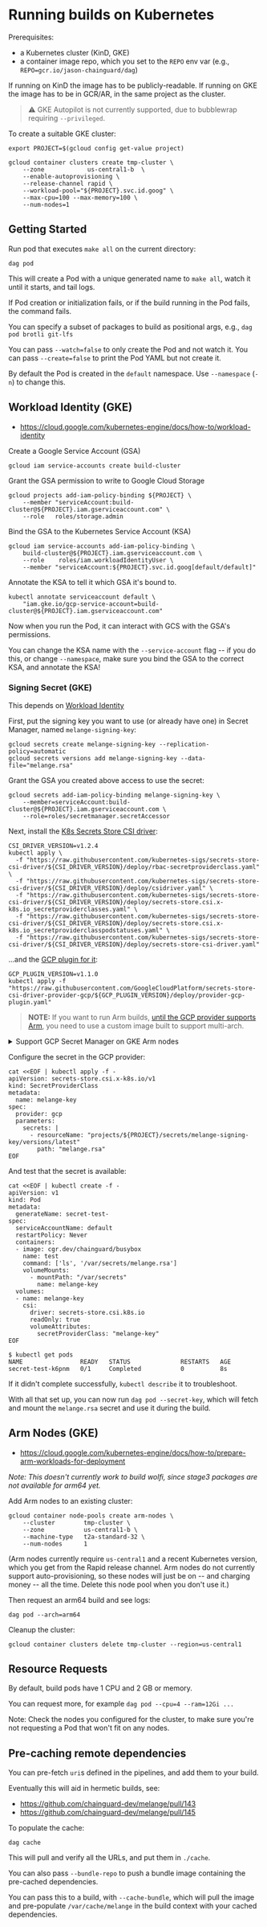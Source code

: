 # Running builds on Kubernetes

Prerequisites:
- a Kubernetes cluster (KinD, GKE)
- a container image repo, which you set to the `REPO` env var (e.g., `REPO=gcr.io/jason-chainguard/dag`)

If running on KinD the image has to be publicly-readable.
If running on GKE the image has to be in GCR/AR, in the same project as the cluster.

> ⚠️ GKE Autopilot is not currently supported, due to bubblewrap requiring `--privileged`.

To create a suitable GKE cluster:

```
export PROJECT=$(gcloud config get-value project)
```

```
gcloud container clusters create tmp-cluster \
    --zone            us-central1-b  \
    --enable-autoprovisioning \
    --release-channel rapid \
    --workload-pool="${PROJECT}.svc.id.goog" \
    --max-cpu=100 --max-memory=100 \
    --num-nodes=1
```

## Getting Started

Run pod that executes `make all` on the current directory:

```
dag pod
```

This will create a Pod with a unique generated name to `make all`, watch it until it starts, and tail logs.

If Pod creation or initialization fails, or if the build running in the Pod fails, the command fails.

You can specify a subset of packages to build as positional args, e.g., `dag pod brotli git-lfs`

You can pass `--watch=false` to only create the Pod and not watch it.
You can pass `--create=false` to print the Pod YAML but not create it.

By default the Pod is created in the `default` namespace.
Use `--namespace` (`-n`) to change this.

## Workload Identity (GKE)

- https://cloud.google.com/kubernetes-engine/docs/how-to/workload-identity


Create a Google Service Account (GSA)

```
gcloud iam service-accounts create build-cluster
```

Grant the GSA permission to write to Google Cloud Storage

```
gcloud projects add-iam-policy-binding ${PROJECT} \
    --member "serviceAccount:build-cluster@${PROJECT}.iam.gserviceaccount.com" \
    --role   roles/storage.admin
```

Bind the GSA to the Kubernetes Service Account (KSA)

```
gcloud iam service-accounts add-iam-policy-binding \
    build-cluster@${PROJECT}.iam.gserviceaccount.com \
    --role    roles/iam.workloadIdentityUser \
    --member "serviceAccount:${PROJECT}.svc.id.goog[default/default]"
```

Annotate the KSA to tell it which GSA it's bound to.

```
kubectl annotate serviceaccount default \
    "iam.gke.io/gcp-service-account=build-cluster@${PROJECT}.iam.gserviceaccount.com"
```

Now when you run the Pod, it can interact with GCS with the GSA's permissions.

You can change the KSA name with the `--service-account` flag -- if you do this, or change `--namespace`, make sure you bind the GSA to the correct KSA, and annotate the KSA!

### Signing Secret (GKE)

This depends on [Workload Identity](#workload-identity-gke)

First, put the signing key you want to use (or already have one) in Secret Manager, named `melange-signing-key`:

```
gcloud secrets create melange-signing-key --replication-policy=automatic
gcloud secrets versions add melange-signing-key --data-file="melange.rsa"
```

Grant the GSA you created above access to use the secret:

```
gcloud secrets add-iam-policy-binding melange-signing-key \
    --member=serviceAccount:build-cluster@${PROJECT}.iam.gserviceaccount.com \
    --role=roles/secretmanager.secretAccessor
```

Next, install the [K8s Secrets Store CSI driver](https://secrets-store-csi-driver.sigs.k8s.io/):

```
CSI_DRIVER_VERSION=v1.2.4
kubectl apply \
  -f "https://raw.githubusercontent.com/kubernetes-sigs/secrets-store-csi-driver/${CSI_DRIVER_VERSION}/deploy/rbac-secretproviderclass.yaml" \
  -f "https://raw.githubusercontent.com/kubernetes-sigs/secrets-store-csi-driver/${CSI_DRIVER_VERSION}/deploy/csidriver.yaml" \
  -f "https://raw.githubusercontent.com/kubernetes-sigs/secrets-store-csi-driver/${CSI_DRIVER_VERSION}/deploy/secrets-store.csi.x-k8s.io_secretproviderclasses.yaml" \
  -f "https://raw.githubusercontent.com/kubernetes-sigs/secrets-store-csi-driver/${CSI_DRIVER_VERSION}/deploy/secrets-store.csi.x-k8s.io_secretproviderclasspodstatuses.yaml" \
  -f "https://raw.githubusercontent.com/kubernetes-sigs/secrets-store-csi-driver/${CSI_DRIVER_VERSION}/deploy/secrets-store-csi-driver.yaml"

```

...and the [GCP plugin for it](https://github.com/GoogleCloudPlatform/secrets-store-csi-driver-provider-gcp):

```
GCP_PLUGIN_VERSION=v1.1.0
kubectl apply -f "https://raw.githubusercontent.com/GoogleCloudPlatform/secrets-store-csi-driver-provider-gcp/${GCP_PLUGIN_VERSION}/deploy/provider-gcp-plugin.yaml"
```

> **NOTE:** If you want to run Arm builds, [until the GCP provider supports Arm](https://github.com/GoogleCloudPlatform/secrets-store-csi-driver-provider-gcp/issues/191), you need to use a custom image built to support multi-arch.

<details>
<summary>Support GCP Secret Manager on GKE Arm nodes</summary>

**⚠️ Arm support for the secret store CSI driver is currently broken and being investigated.**

Use a pre-built public multi-platform image:

```
kubectl patch daemonset csi-secrets-store-provider-gcp \
  -n kube-system \
  --patch-file=arm-patch.yaml
```

Or build your own image:

```
git clone https://github.com/GoogleCloudPlatform/secrets-store-csi-driver-provider-gcp
cd secrets-store-csi-driver-provider-gcp
echo "defaultBaseImage: gcr.io/distroless/static-debian11" > .ko.yaml
export KO_DOCKER_REPO=gcr.io/$(gcloud config get-value project)
ko build --platform=linux/amd64,linux/arm64 --preserve-import-paths
```

...and update `arm-patch.yaml` to use the resulting image as above.
</details>

Configure the secret in the GCP provider:

```
cat <<EOF | kubectl apply -f -
apiVersion: secrets-store.csi.x-k8s.io/v1
kind: SecretProviderClass
metadata:
  name: melange-key
spec:
  provider: gcp
  parameters:
    secrets: |
      - resourceName: "projects/${PROJECT}/secrets/melange-signing-key/versions/latest"
        path: "melange.rsa"
EOF
```

And test that the secret is available:

```
cat <<EOF | kubectl create -f -
apiVersion: v1
kind: Pod
metadata:
  generateName: secret-test-
spec:
  serviceAccountName: default
  restartPolicy: Never
  containers:
  - image: cgr.dev/chainguard/busybox
    name: test
    command: ['ls', '/var/secrets/melange.rsa']
    volumeMounts:
      - mountPath: "/var/secrets"
        name: melange-key
  volumes:
  - name: melange-key
    csi:
      driver: secrets-store.csi.k8s.io
      readOnly: true
      volumeAttributes:
        secretProviderClass: "melange-key"
EOF
```

```
$ kubectl get pods
NAME                READY   STATUS              RESTARTS   AGE
secret-test-k6pnm   0/1     Completed           0          8s
```

If it didn't complete successfully, `kubectl describe` it to troubleshoot.

With all that set up, you can now run `dag pod --secret-key`, which will fetch and mount the `melange.rsa` secret and use it during the build.

## Arm Nodes (GKE)

- https://cloud.google.com/kubernetes-engine/docs/how-to/prepare-arm-workloads-for-deployment

_Note: This doesn't currently work to build wolfi, since stage3 packages are not available for arm64 yet._

Add Arm nodes to an existing cluster:

```
gcloud container node-pools create arm-nodes \
    --cluster        tmp-cluster \
    --zone           us-central1-b \
    --machine-type   t2a-standard-32 \
    --num-nodes      1
```

(Arm nodes currently require `us-central1` and a recent Kubernetes version, which you get from the Rapid release channel.
Arm nodes do not currently support auto-provisioning, so these nodes will just be on -- and charging money -- all the time.
Delete this node pool when you don't use it.)

Then request an arm64 build and see logs:

```
dag pod --arch=arm64
```

Cleanup the cluster:

```
gcloud container clusters delete tmp-cluster --region=us-central1
```

## Resource Requests

By default, build pods have 1 CPU and 2 GB or memory.

You can request more, for example `dag pod --cpu=4 --ram=12Gi ...`

Note: Check the nodes you configured for the cluster, to make sure you're not requesting a Pod that won't fit on any nodes.

## Pre-caching remote dependencies

You can pre-fetch `uri`s defined in the pipelines, and add them to your build.

Eventually this will aid in hermetic builds, see:
- https://github.com/chainguard-dev/melange/pull/143
- https://github.com/chainguard-dev/melange/pull/145

To populate the cache:

```
dag cache
```

This will pull and verify all the URLs, and put them in `./cache`.

You can also pass `--bundle-repo` to push a bundle image containing the pre-cached dependencies.

You can pass this to a build, with `--cache-bundle`, which will pull the image and pre-populate `/var/cache/melange` in the build context with your cached dependencies.
